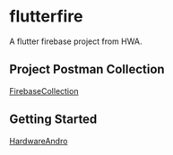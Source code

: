 # flutterfire

A flutter firebase project from HWA.

## Project Postman Collection
[FirebaseCollection](https://www.getpostman.com/collections/4a69d7dc4d1668b89f10)

## Getting Started

[HardwareAndro](https://www.youtube.com/channel/UCdUaAKTLJrPZFStzEJnpQAg)